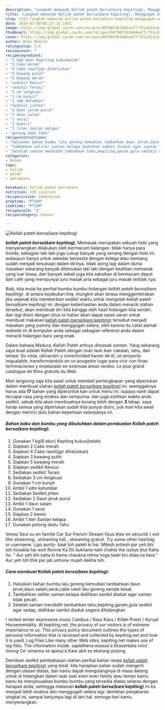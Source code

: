 ```yaml
---
description: "Langkah memasak Kellah pateh bersa(kare kepiting), Menggugah Selera"
title: "Langkah memasak Kellah pateh bersa(kare kepiting), Menggugah Selera"
slug: 1332-langkah-memasak-kellah-pateh-bersakare-kepiting-menggugah-selera
date: 2020-07-06T05:27:33.195Z
image: https://img-global.cpcdn.com/recipes/86790fd63404eaf7/751x532cq70/kellah-pateh-bersakare-kepiting-foto-resep-utama.jpg
thumbnail: https://img-global.cpcdn.com/recipes/86790fd63404eaf7/751x532cq70/kellah-pateh-bersakare-kepiting-foto-resep-utama.jpg
cover: https://img-global.cpcdn.com/recipes/86790fd63404eaf7/751x532cq70/kellah-pateh-bersakare-kepiting-foto-resep-utama.jpg
author: Mike Medina
ratingvalue: 3.6
reviewcount: 7
recipeingredient:
- "1 kg8 ekor Kepiting kukusbelah"
- "2 Cabe merah"
- "4 Cabe rawitjgn dihaluskan"
- "3 bawang putih"
- "5 bawang merah"
- "sedikit Kencur"
- "sedikit Terasi"
- "3 cm lengkuas"
- "1 cm kunyit"
- "1 sdm ketumbar"
- "Sedikit jinten"
- "2 Daun jeruk purut"
- "1 daun salam"
- "1 serai"
- "2 kemiri"
- "1 liter Santan kelapa"
- "potong dadu Tahu"
recipeinstructions:
- "Haluskan bahan bumbu lalu goreng kemudian tambahkan daun jeruk,daun salam,serai,cabe rawit lalu goreng sampe kesat."
- "Tambahkan seliter santan kelapa didihkan sambil diaduk agar santan tidak pecah."
- "Setelah santan mendidih tambahkan tahu,kepiting,garam,gula sedikit agar sedap, didihkan sambil diaduk.segera dihidangkan"
categories:
- Resep
tags:
- kellah
- pateh
- bersakare

katakunci: kellah pateh bersakare 
nutrition: 235 calories
recipecuisine: Indonesian
preptime: "PT16M"
cooktime: "PT39M"
recipeyield: "2"
recipecategory: Dinner

---
```



![Kellah pateh bersa(kare kepiting)](https://img-global.cpcdn.com/recipes/86790fd63404eaf7/751x532cq70/kellah-pateh-bersakare-kepiting-foto-resep-utama.jpg)

<b><i>kellah pateh bersa(kare kepiting)</i></b>, Memasak merupakan sebuah hobi yang menyenangkan dilakukan oleh bermacam kalangan. tidak hanya para bunda, sebagian laki laki juga cukup banyak yang senang dengan hobi ini. walaupun hanya untuk sekedar berpesta dengan kolega atau memang sudah menjadi kesukaan dalam dirinya. tidak asing lagi dalam dunia masakan sekarang banyak ditemukan laki laki dengan keahlian memasak yang luar biasa, dan banyak sekali juga kita saksikan di bermacam depot dan cafe yang mempunyai juru masak pria sebagai juru masak terbaik nya.

Baik, kita mulai ke perihal bumbu bumbu hidangan <i>kellah pateh bersa(kare kepiting)</i>. di antara kesibukan kita, mungkin akan terasa menggembirakan jika sejenak kita memberikan sedikit waktu untuk mengolah kellah pateh bersa(kare kepiting) ini. dengan keberhasilan anda dalam meracik olahan tersebut, akan membuat diri kita bangga oleh hasil hidangan kita sendiri. dan lagi disini dengan situs ini kalian akan dapat saran saran untuk membuat makanan <u>kellah pateh bersa(kare kepiting)</u> tersebut menjadi masakan yang yummy dan menggugah selera, oleh karena itu catat alamat website ini di komputer anda sebagai sebagian referensi anda dalam meracik hidangan baru yang enak.

Dalam bahasa Madura, Kellah Pateh artinya _dimasak santan._ Yang sekarang saya buat adalah Kellah Pateh dengan isian lauk ikan cakalan, tahu, dan tempe. Su vista, ubicación y conectividad hacen de él, un proyecto inigualable, transformándolo en un acogedor lugar para vivir con finas terminaciones y emplazado en extensas áreas verdes. Le plus grand catalogue de films gratuits du Web.


Mari langsung saja kita awali untuk membeli perlengkapan yang diperlukan dalam membuat olahan <u><i>kellah pateh bersa(kare kepiting)</i></u> ini. seenggaknya harus ada <b>17</b> bahan yang diperuntuk kan untuk menu ini. supaya nanti dapat tercapai rasa yang endess dan sempurna. dan juga sisihkan waktu anda sedikit, sebab kita akan membuatnya kurang lebih dengan <b>3</b> tahap. saya harap semua yang diperlukan sudah kita punyai disini, yuk mari kita awali dengan merinci dulu bahan keperluan selanjutnya ini.

<!--inarticleads1-->

##### Bahan baku dan bumbu yang dibutuhkan dalam pembuatan Kellah pateh bersa(kare kepiting):

1. Gunakan 1 kg(8 ekor) Kepiting kukus(belah)
1. Siapkan 2 Cabe merah
1. Siapkan 4 Cabe rawit(jgn dihaluskan)
1. Siapkan 3 bawang putih
1. Siapkan 5 bawang merah
1. Siapkan sedikit Kencur
1. Sediakan sedikit Terasi
1. Sediakan 3 cm lengkuas
1. Gunakan 1 cm kunyit
1. Ambil 1 sdm ketumbar
1. Sediakan Sedikit jinten
1. Sediakan 2 Daun jeruk purut
1. Ambil 1 daun salam
1. Gunakan 1 serai
1. Siapkan 2 kemiri
1. Ambil 1 liter Santan kelapa
1. Gunakan potong dadu Tahu


Venez Seul ou en famille Car Sur French-Stream Vous êtes en sécurité ( voir film streaming , streaming hd) , streaming gratuit. Try some other hashtag or username. Lajo aunty- baat toh pateh ki hai. Mitesh pritesh par yeh bhi toh hosakta hai woh Ronnie Ka Dil dukhana nahi chahte the issliye jhut Kaha ho. &#34; Aur yeh bhi kaha ki hame chaukna rehna hoga taaki koi shaq na kare.&#34; Aur yeh toh thik par jab unhone mujeh dekha toh. 

<!--inarticleads2-->

##### Cara membuat Kellah pateh bersa(kare kepiting):

1. Haluskan bahan bumbu lalu goreng kemudian tambahkan daun jeruk,daun salam,serai,cabe rawit lalu goreng sampe kesat.
1. Tambahkan seliter santan kelapa didihkan sambil diaduk agar santan tidak pecah.
1. Setelah santan mendidih tambahkan tahu,kepiting,garam,gula sedikit agar sedap, didihkan sambil diaduk.segera dihidangkan


I rented winter expressive music Canibus / Rass Kass / Killah Priest / Kurupt Horsementality. At kepiting.net, the privacy of our visitors is of extreme importance to us. This privacy policy document outlines the types of personal information that is received and collected by kepiting.net and how it is used. Log Files Like many other Web sites, kepiting.net makes use of log files. The information inside. saplathena esassa&#39;a Ekaserbeta noro&#39; lorong Ce&#39; emanna se apesa&#39;a Kare abit se ekalong-polong. 

Demikian sedikit pembahasan olahan perihal bahan resep <u>kellah pateh bersa(kare kepiting)</u> yang lezat. kita harapkan kalian sudah mengerti dengan ulasan diatas, dan kamu dapat mengulanginya di masa datang untuk di hidangkan dalam saat saat even even family atau teman kamu. kamu bs menyesuaikan bumbu bumbu yang tersedia diatas selaras dengan harapan anda, sehingga makanan <b>kellah pateh bersa(kare kepiting)</b> ini bs menjadi lebih endess dan menggugah selera lagi. demikian penjabaran singkat ini, sampai berjumpa lagi di lain hal. semoga hari kamu menyenangkan.
